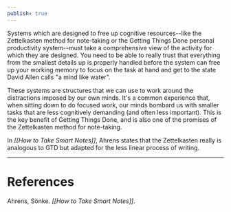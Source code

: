 ```yaml
---
publish: true
---
```

Systems which are designed to free up cognitive resources--like the Zettelkasten method for note-taking or the Getting Things Done personal productivity system--must take a comprehensive view of the activity for which they are designed. You need to be able to really trust that everything from the smallest details up is properly handled before the system can free up your working memory to focus on the task at hand and get to the state David Allen calls "a mind like water".

These systems are structures that we can use to work around the distractions imposed by our own minds. It's a common experience that, when sitting down to do focused work, our minds bombard us with smaller tasks that are less cognitively demanding (and often less important). This is the key benefit of Getting Things Done, and is also one of the promises of the Zettelkasten method for note-taking.

In *[[How to Take Smart Notes]]*, Ahrens states that the Zettelkasten really is analogous to GTD but adapted for the less linear process of writing.


---------
# References
Ahrens, Sönke. *[[How to Take Smart Notes]]*. 